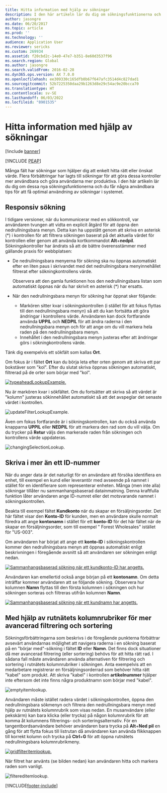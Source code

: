 ```yaml
---
title: Hitta information med hjälp av sökningar
description: I den här artikeln lär du dig om sökningsfunktionerna och du får några användbara tips för att få optimal användning av sökningar i systemet.
author: jasongre
ms.date: 06/20/2017
ms.topic: article
ms.prod: ''
ms.technology: ''
audience: Application User
ms.reviewer: sericks
ms.custom: 269934
ms.assetid: f20cbd2c-14e0-47e7-b351-8e60d3537f96
ms.search.region: Global
ms.author: jasongre
ms.search.validFrom: 2016-02-28
ms.dyn365.ops.version: AX 7.0.0
ms.openlocfilehash: ee309330c165dfb0b67f647afc3514d4c827dad1
ms.sourcegitcommit: 52b7225350daa29b1263d8e29c54ac9e20bcca70
ms.translationtype: HT
ms.contentlocale: sv-SE
ms.lasthandoff: 06/03/2022
ms.locfileid: "8901535"
---
```

# <a name="find-information-by-using-lookups"></a>Hitta information med hjälp av sökningar

[!include [banner](../includes/banner.md)]


[!INCLUDE [PEAP](../../../includes/peap-1.md)]

Många fält har sökningar som hjälper dig att enkelt hitta rätt eller önskat värde. Flera förbättringar har lagts till sökningar för att göra dessa kontroller mer användbara och göra användarna mer produktiva. I den här artikeln lär du dig om dessa nya sökningsfunktionerna och du får några användbara tips för att få optimal användning av sökningar i systemet.

## <a name="responsive-lookups"></a>Responsiv sökning

I tidigare versioner, när du kommunicerar med en sökkontroll, var användaren tvungen att vidta en explicit åtgärd för att öppna den nedrullningsbara menyn. Detta kan ha uppstått genom att skriva en asterisk (\*) i kontrollen för att filtrera sökningen baserat på det aktuella värdet för kontrollen eller genom att använda kortkommandot **Alt**+**nedpil**. Sökningskontroller har ändrats så att de bättre överensstämmer med gällande praxis för webbplatsen:

- De nedrullningsbara menyerna för sökning ska nu öppnas automatiskt efter en liten paus i skrivandet med det nedrullningsbara menyinnehållet filtrerat efter sökningkontrollens värde.

    Observera att den gamla funktionen hos den nedrullningsbara listan som automatiskt öppnas när du har skrivit en asterisk (\*) har ersatts.

- När den nedrullningsbara menyn för sökning har öppnat sker följande:

    - Markören sitter kvar i sökningskontrollen (i stället för att fokus flyttas till den nedrullningsbara menyn) så att du kan fortsätta att göra ändringar i kontrollens värde. Användaren kan dock fortfarande använda **UPPIL** och **NEDPIL** för att ändra raderna i den nedrullningsbara menyn och för att ange om du vill markera hela raden på den nedrullningsbara menyn.
    - Innehållet i den nedrullningsbara menyn justeras efter att ändringar görs i sökningkontrollens värde.

Tänk dig exempelvis ett sökfält som kallas **Ort**.

Om fokus är i fältet **Ort** kan du börja leta efter orten genom att skriva ett par bokstäver som "kol". Efter du slutat skriva öppnas sökningen automatiskt, filtrerad på de orter som börjar med "kol".

[![typeaheadLookupExample.](./media/typeaheadlookupexample.png)](./media/typeaheadlookupexample.png)

Nu är markören kvar i sökfältet. Om du fortsätter att skriva så att värdet är "kolumn" justeras sökinnehållet automatiskt så att det avspeglar det senaste värdet i kontrollen.

![updateFilterLookupExample.](./media/updatefilterlookupexample.png)

Även om fokus fortfarande är i sökningskontrollen, kan du också använda knapparna **UPPIL** eller **NEDPIL** för att markera den rad som du vill välja. Om du trycker på **Retur** väljs den markerade raden från sökningen och kontrollens värde uppdateras.

![changingSelectionLookup.](./media/changingselectionlookup.png)

## <a name="typing-in-more-than-ids"></a>Skriva i mer än ett ID-nummer

När du anger data är det naturligt för en användare att försöka identifiera en enhet, till exempel en kund eller leverantör med avseende på namnet i stället för en identifierare som representerar enheten. Många (men inte alla) sökningar tillåter nu sammanhangsbaserad datainmatning. Denna kraftfulla funktion låter användaren ange ID-numret eller det motsvarande namnet i sökningskontrollen.

Beakta till exempel fältet **Kundkonto** när du skapar en försäljningsorder. Det här fältet visar den **Konto-ID** för kunden, men en användare skulle normalt föredra att ange **kontonamn** i stället för ett **konto-ID** för det här fältet när de skapar en försäljningsorder, som till exempel " Forest Wholesales" istället för "US-003".

Om användaren har börjat att ange ett **konto-ID** i sökningskontrollen kommer den nedrullningsbara menyn att öppnas automatiskt enligt beskrivningen i föregående avsnitt så att användaren ser sökningen enligt nedan.

[![Sammanhangsbaserad sökning när ett kundkonto-ID har angetts.](./media/howtocontextuallookups-1.png)](./media/howtocontextuallookups-1.png)

Användaren kan emellertid också ange början på ett **kontonamn**. Om detta inträffar kommer användaren att se följande sökning. Observera hur kolumnen **Namn** flyttas till den första kolumnen i sökningen och hur sökningen sorteras och filtreras utifrån kolumnen **Namn**.

[![Sammanhangsbaserad sökning när ett kundnamn har angetts.](./media/howtocontextuallookups-2.png)](./media/howtocontextuallookups-2.png)

## <a name="using-grid-column-headers-for-more-advanced-filtering-and-sorting"></a>Med hjälp av rutnätets kolumnrubriker för mer avancerad filtrering och sortering

Sökningsförbättringarna som beskrivs i de föregående punkterna förbättrar avsevärt användarnas möjlighet att navigera raderna i en sökning baserat på en "börjar med"-sökning i fältet **ID** eller **Namn**. Det finns dock situationer då mer avancerad filtrering (eller sortering) behövs för att hitta rätt rad. I sådana fall måste användaren använda alternativen för filtrering och sortering i rutnätets kolumnrubriker i sökningen. Anta exempelvis att en medarbetare registrerar en försäljningsorderrad som behöver hitta rätt "kabel" som produkt. Att skriva "kabel" i kontrollen **artikelnummer** hjälper inte eftersom det inte finns några produktnamn som börjar med "kabel".

![emptyitemlookup.](./media/emptyitemlookup.png)

Användaren måste istället radera värdet i sökningskontrollen, öppna den nedrullningsbara sökmenyn och filtrera den nedrullningsbara menyn med hjälp av rutnätets kolumnrubrik som visas nedan. En musanvändare (eller pekskärm) kan bara klicka (eller trycka) på någon kolumnrubrik för att komma åt kolumnens filtrerings- och sorteringsalternativ. För en tangentbordsanvändare behöver användaren bara trycka på **Alt**+**Ned** **pil** en gång för att flytta fokus till listrutan då användaren kan använda flikknappen till korrekt kolumn och trycka på **Ctrl**+**G** för att öppna rutnätets nedrullningsbara kolumnrubrikmeny.

[![gridfilteritemlookup.](./media/gridfilteritemlookup.png)](./media/gridfilteritemlookup.png)

När filtret har använts (se bilden nedan) kan användaren hitta och markera raden som vanligt.

![filtereditemlookup.](./media/filtereditemlookup.png)


[!INCLUDE[footer-include](../../../includes/footer-banner.md)]